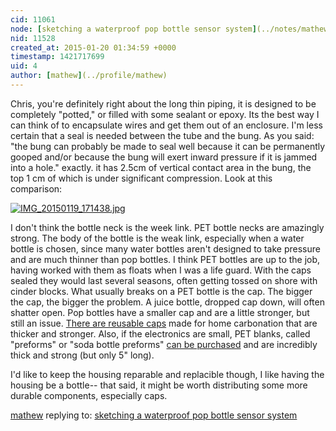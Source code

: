 ```yaml
---
cid: 11061
node: [sketching a waterproof pop bottle sensor system](../notes/mathew/01-16-2015/sketching-a-waterproof-pop-bottle-sensor-system)
nid: 11528
created_at: 2015-01-20 01:34:59 +0000
timestamp: 1421717699
uid: 4
author: [mathew](../profile/mathew)
---
```


Chris,
you're definitely right about the long thin piping, it is designed to be completely "potted," or filled with some sealant or epoxy.  Its the best way I can think of to encapsulate wires and get them out of an enclosure. I'm less certain that a seal is needed between the tube and the bung.  As you said:
"the bung can probably be made to seal well because it can be permanently gooped and/or because the bung will exert inward pressure if it is jammed into a hole."
exactly. it has 2.5cm of vertical contact area in the bung, the top 1 cm of which is under significant compression.  Look at this comparison:

[![IMG_20150119_171438.jpg](https://i.publiclab.org/system/images/photos/000/008/645/medium/IMG_20150119_171438.jpg)](https://i.publiclab.org/system/images/photos/000/008/645/original/IMG_20150119_171438.jpg)

I don't think the bottle neck is the week link. PET bottle necks are amazingly strong.  The body of the bottle is the weak link, especially when a water bottle is chosen, since many water bottles aren't designed to take pressure and are much thinner than pop bottles.  I think PET bottles are up to the job, having worked with them as floats when I was a life guard. With the caps sealed they would last several seasons, often getting tossed on shore with cinder blocks. 
What usually breaks on a PET bottle is the cap.  The bigger the cap, the bigger the problem.  A juice bottle, dropped cap down, will often shatter open. Pop bottles have a smaller cap and are a little stronger, but still an issue.   [There are reusable caps](http://www.amazon.com/LiquidBread-Liquid-Bread-Carbonater/dp/B0067MZMW6/) made for home carbonation that are thicker and stronger.  Also, if the electronics are small, PET blanks, called "preforms" or "soda bottle preforms" [can be purchased](http://www.hometrainingtools.com/assorted-giant-test-tubes/p/wo-gtestube/) and are incredibly thick and strong (but only 5" long).

I'd like to keep the housing reparable and replacible though, I like having the housing be a bottle-- that said, it might be worth distributing some more durable components, especially caps. 

[mathew](../profile/mathew) replying to: [sketching a waterproof pop bottle sensor system](../notes/mathew/01-16-2015/sketching-a-waterproof-pop-bottle-sensor-system)

